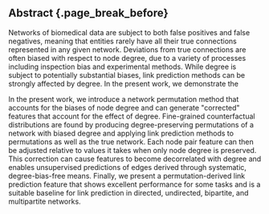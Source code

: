 ## Abstract {.page_break_before}

Networks of biomedical data are subject to both false positives and false negatives, meaning that entities rarely have all their true connections represented in any given network.
Deviations from true connections are often biased with respect to node degree, due to a variety of processes including inspection bias and experimental methods.
While degree is subject to potentially substantial biases, link prediction methods can be strongly affected by degree.
In the present work, we demonstrate the 

In the present work, we introduce a network permutation method that accounts for the biases of node degree and can generate "corrected" features that account for the effect of degree.
Fine-grained counterfactual distributions are found by producing degree-preserving permutations of a network with biased degree and applying link prediction methods to permutations as well as the true network.
Each node pair feature can then be adjusted relative to values it takes when only node degree is preserved.
This correction can cause features to become decorrelated with degree and enables unsupervised predictions of edges derived through systematic, degree-bias-free means.
Finally, we present a permutation-derived link prediction feature that shows excellent performance for some tasks and is a suitable baseline for link prediction in directed, undirected, bipartite, and multipartite networks.
